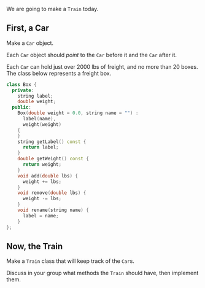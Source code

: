 We are going to make a `Train` today.


First, a Car
---

Make a `Car` object.

Each `Car` object should *point* to the `Car` before it and the `Car` after it.

Each `Car` can hold just over 2000 lbs of freight, and no more than 20 boxes.
The class below represents a freight box.

```c++
class Box {
  private:
    string label;
    double weight;
  public:
    Box(double weight = 0.0, string name = "") :
      label(name),
      weight(weight)
    {
    }
    string getLabel() const {
      return label;
    }
    double getWeight() const {
      return weight;
    }
    void add(double lbs) {
      weight += lbs;
    }
    void remove(double lbs) {
      weight -= lbs;
    }
    void rename(string name) {
      label = name;
    }
};
```


Now, the Train
---

Make a `Train` class that will keep track of the `Car`s.

Discuss in your group what methods the `Train` should have, then implement them.



